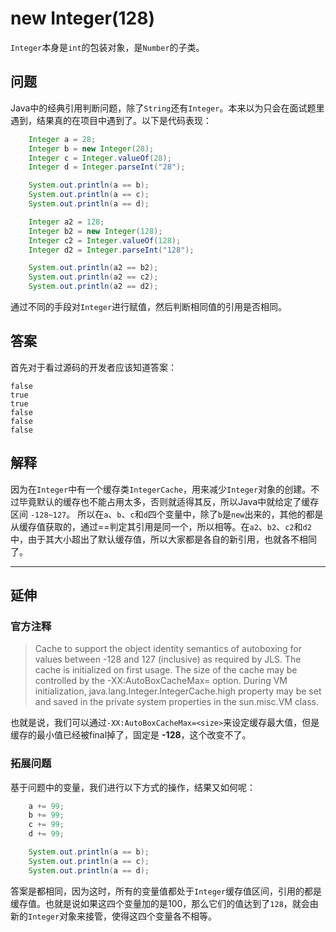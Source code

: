 # new Integer(128)

`Integer`本身是`int`的包装对象，是`Number`的子类。

## 问题

Java中的经典引用判断问题，除了`String`还有`Integer`。本来以为只会在面试题里遇到，结果真的在项目中遇到了。以下是代码表现：

```java
    Integer a = 28;
    Integer b = new Integer(28);
    Integer c = Integer.valueOf(28);
    Integer d = Integer.parseInt("28");

    System.out.println(a == b);
    System.out.println(a == c);
    System.out.println(a == d);

    Integer a2 = 128;
    Integer b2 = new Integer(128);
    Integer c2 = Integer.valueOf(128);
    Integer d2 = Integer.parseInt("128");

    System.out.println(a2 == b2);
    System.out.println(a2 == c2);
    System.out.println(a2 == d2);
```

通过不同的手段对`Integer`进行赋值，然后判断相同值的引用是否相同。

## 答案

首先对于看过源码的开发者应该知道答案：

```text
false
true
true
false
false
false
```

## 解释

因为在`Integer`中有一个缓存类`IntegerCache`，用来减少`Integer`对象的创建。不过毕竟默认的缓存也不能占用太多，否则就适得其反，所以Java中就给定了缓存区间 `-128~127`。
所以在`a`、`b`、`c`和`d`四个变量中，除了`b`是`new`出来的，其他的都是从缓存值获取的，通过==判定其引用是同一个，所以相等。在`a2`、`b2`、`c2`和`d2`中，由于其大小超出了默认缓存值，所以大家都是各自的新引用，也就各不相同了。

------

## 延伸

### 官方注释

 > Cache to support the object identity semantics of autoboxing for values between -128 and 127 (inclusive) as required by JLS. The cache is initialized on first usage. The size of the cache may be controlled by the -XX:AutoBoxCacheMax=<size> option. During VM initialization, java.lang.Integer.IntegerCache.high property may be set and saved in the private system properties in the sun.misc.VM class.

也就是说，我们可以通过`-XX:AutoBoxCacheMax=<size>`来设定缓存最大值，但是缓存的最小值已经被final掉了，固定是 __-128__，这个改变不了。

### 拓展问题

基于问题中的变量，我们进行以下方式的操作，结果又如何呢：

```java
    a += 99;
    b += 99;
    c += 99;
    d += 99;

    System.out.println(a == b);
    System.out.println(a == c);
    System.out.println(a == d);
```

答案是都相同，因为这时，所有的变量值都处于`Integer`缓存值区间，引用的都是缓存值。也就是说如果这四个变量加的是100，那么它们的值达到了`128`，就会由新的`Integer`对象来接管，使得这四个变量各不相等。
